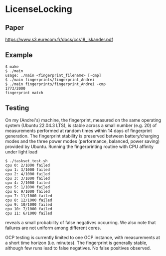 # LicenseLocking

## Paper

https://www.s3.eurecom.fr/docs/ccs18_iskander.pdf

## Example
```
$ make
$ ./main
usage: ./main <fingerprint_filename> [-cmp]
$ ./main fingerprints/fingerprint_Andrei
$ ./main fingerprints/fingerprint_Andrei -cmp
1773/2000
fingerprint match
```

## Testing

On my (Andrei's) machine, the fingerprint, measured on the same operating system (Ubuntu 22.04.3 LTS), is stable
across a small number (e.g. 20) of measurements performed at random times within 14 days of fingerprint generation.
The fingerprint stability is preserved between battery/charging modes and the three power modes (performance,
balanced, power saving) provided by Ubuntu. Running the fingerprinting routine with CPU affinity under light load
```
$ ./taskset_test.sh
cpu 0: 2/1000 failed
cpu 1: 3/1000 failed
cpu 2: 4/1000 failed
cpu 3: 3/1000 failed
cpu 4: 2/1000 failed
cpu 5: 1/1000 failed
cpu 6: 9/1000 failed
cpu 7: 11/1000 failed
cpu 8: 12/1000 failed
cpu 9: 10/1000 failed
cpu 10: 7/1000 failed
cpu 11: 6/1000 failed
```
reveals a small probability of false negatives occurring. We also note that failures are not uniform among different 
cores.

GCP testing is currently limited to one GCP instance, with measurements at a short time horizon (i.e. minutes).
The fingerprint is generally stable, although few runs lead to false negatives. No false positives observed.
